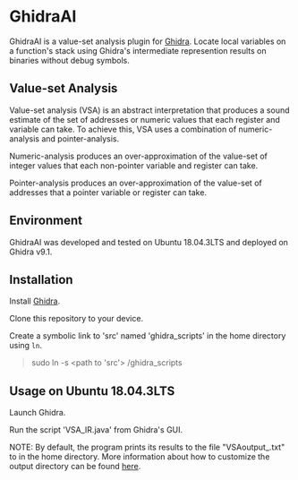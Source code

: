 # GhidraAI

GhidraAI is a value-set analysis plugin for [Ghidra][ghidra]. Locate local variables on a function's stack using Ghidra's intermediate represention results on binaries without debug symbols.
  
## Value-set Analysis

Value-set analysis (VSA) is an abstract interpretation that produces a sound estimate of the set of addresses or numeric values that each register and variable can take. To achieve this, VSA uses a combination of numeric-analysis and pointer-analysis.

Numeric-analysis produces an over-approximation of the value-set of integer values that each non-pointer variable and register can take.

Pointer-analysis produces an over-approximation of the value-set of addresses that a pointer variable or register can take.

## Environment

GhidraAI was developed and tested on Ubuntu 18.04.3LTS and deployed on Ghidra v9.1.

## Installation

Install [Ghidra][ghidra].

Clone this repository to your device.

Create a symbolic link to 'src' named 'ghidra_scripts' in the home directory using `ln`.

> sudo ln -s <path to 'src'> <path to home directory>/ghidra_scripts

## Usage on Ubuntu 18.04.3LTS

Launch Ghidra.

Run the script 'VSA_IR.java' from Ghidra's GUI.

NOTE: By default, the program prints its results to the file "VSAoutput_<function name>.txt" to in the home directory. More information about how to customize the output directory can be found [here][readme].

[ghidra]: https://github.com/NationalSecurityAgency/ghidra
[readme]: https://github.com/ryantanwk/GhidraAI/blob/master/benchmark/README
